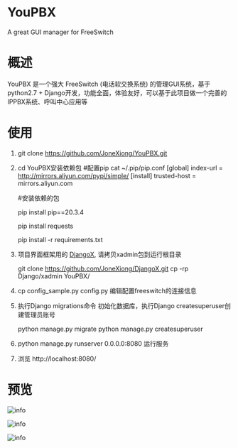 # YouPBX
A great GUI manager for FreeSwitch

# 概述

YouPBX 是一个强大 FreeSwitch (电话软交换系统) 的管理GUI系统，基于python2.7 + Django开发，功能全面，体验友好，可以基于此项目做一个完善的IPPBX系统、呼叫中心应用等

# 使用

1. git clone https://github.com/JoneXiong/YouPBX.git
2. cd YouPBX安装依赖包
   #配置pip
   cat ~/.pip/pip.conf 
   [global]
   index-url = http://mirrors.aliyun.com/pypi/simple/
   [install]
   trusted-host = mirrors.aliyun.com
 
   #安装依赖的包
 
   pip install pip==20.3.4
 
   pip  install requests
 
   pip install -r requirements.txt

3. 项目界面框架用的 [DjangoX](https://github.com/JoneXiong/DjangoX), 请拷贝xadmin包到运行根目录
   
   git clone https://github.com/JoneXiong/DjangoX.git
   cp -rp Django/xadmin YouPBX/
   
4. cp config_sample.py config.py 编辑配置freeswitch的连接信息
5. 执行Django migrations命令 初始化数据库，执行Django createsuperuser创建管理员账号

   python manage.py migrate
   python manage.py createsuperuser
   
6. python manage.py runserver 0.0.0.0:8080 运行服务
7. 浏览 http://localhost:8080/


# 预览
![info](https://github.com/JoneXiong/YouPBX/raw/master/apps/base/static/base/images/youpbx0.jpg)

![info](https://github.com/JoneXiong/YouPBX/raw/master/apps/base/static/base/images/youpbx1.jpg)

![info](https://github.com/JoneXiong/YouPBX/raw/master/apps/base/static/base/images/youpbx2.jpg)

